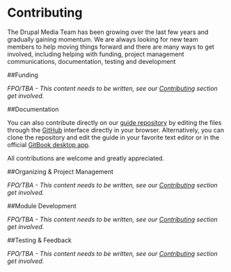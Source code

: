 # Contributing

The Drupal Media Team has been growing over the last few years and gradually gaining momentum. We are always looking for new team members to help moving things forward and there are many ways to get involved, including helping with funding, project management communications, documentation, testing and development

##Funding

*FPO/TBA - This content needs to be written, see our [Contributing](contributing.md) section get involved.*


##Documentation

You can also contribute directly on our [guide repository](https://github.com/drupal-media/d8-guide/issues) by editing the files through the [GitHub](https://github.com/) interface directly in your browser. Alternatively, you can clone the repository and edit the guide in your favorite text editor or in the official [GitBook desktop app](https://www.gitbook.com/editor).

All contributions are welcome and greatly appreciated.


##Organizing & Project Management

*FPO/TBA - This content needs to be written, see our [Contributing](contributing.md) section get involved.*


##Module Development

*FPO/TBA - This content needs to be written, see our [Contributing](contributing.md) section get involved.*


##Testing & Feedback


*FPO/TBA - This content needs to be written, see our [Contributing](contributing.md) section get involved.*



